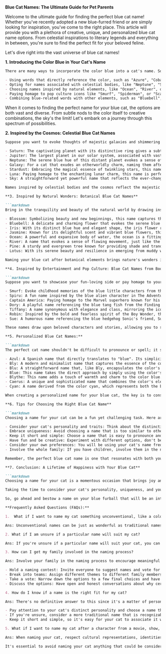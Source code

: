 **Blue Cat Names: The Ultimate Guide for Pet Parents**

Welcome to the ultimate guide for finding the perfect blue cat name! Whether you've recently adopted a new blue-furred friend or are simply looking for inspiration, you've come to the right place. This article will provide you with a plethora of creative, unique, and personalized blue cat name options. From celestial inspirations to literary legends and everything in between, you're sure to find the perfect fit for your beloved feline.

Let's dive right into the vast universe of blue cat names!

**1. Introducing the Color Blue in Your Cat's Name**

```markdown
There are many ways to incorporate the color blue into a cat's name. Some options include: 

- Using words that directly reference the color, such as "Azure", "Cobalt", or "Sapphire".
- Opting for names associated with celestial bodies, like "Neptune", "Sky", or "Star".
- Choosing names inspired by natural elements, like "Ocean", "River", or "Blueberry".
- Paying homage to pop culture icons like "Smurf", "Spiderman", or "Scarlett Witch".
- Combining blue-related words with other elements, such as "Bluebell", "Bluefish", or "Aqua".
```

When it comes to finding the perfect name for your blue cat, the options are both vast and diverse. From subtle nods to the color itself to creative combinations, the sky's the limit! Let's embark on a journey through this spectrum of possibilities.

**2. Inspired by the Cosmos: Celestial Blue Cat Names**

```markdown
Suppose you want to evoke thoughts of majestic galaxies and shimmering stars. In that case, you can consider naming your blue furball after celestial bodies or space-related themes. Here are some options:

- Saturn: The captivating planet with its distinctive ring gives a subtle nod to your cat's blue beauty.
- Jupiter: The largest planet in our solar system, associated with vastness and strength, could be a fitting name for a majestic blue cat.
- Neptune: The serene blue hue of this distant planet evokes a sense of tranquility, perfect for a calm and cool cat.
- Galaxy: For a cat that exudes an otherworldly charm, naming them after the entire galaxy could be a fitting choice.
- Stardust: Embracing the magical essence of twinkling stars, this name suits a feline with a sparkling personality.
- Luna: Paying homage to the enchanting lunar charm, this name is perfect for a blue cat who illuminates your nights.
- Sky: A straightforward yet powerful name that reflects the ever-changing hues of the sky, much like your beloved blue companion.

Names inspired by celestial bodies and the cosmos reflect the majestic and mysterious beauty of the universe. They can also symbolize infinite love and protection, as if your cat is a divine creature from above. These names add a touch of magic and wonder to your feline friend's demeanor.

**3. Inspired by Natural Wonders: Botanical Blue Cat Names**

```markdown
Bring in the tranquility and beauty of the natural world by drawing inspiration from botanical elements for your blue cat's name. 

- Blossom: Symbolizing beauty and new beginnings, this name captures the joy your blue cat brings into your life.
- Bluebell: A delicate and charming flower that evokes the serene blue hue of your feline's coat.
- Iris: With its distinct blue hue and elegant shape, the iris flower represents both grace and versatility.
- Jasmine: Known for its delightful scent and vibrant blue flowers, this name adds a touch of sweetness to your feline friend.
- Ocean: A powerful and expansive body of water, the ocean is a fitting symbol for a bold and adventurous blue cat.
- River: A name that evokes a sense of flowing movement, just like the graceful movements of your blue cat.
- Pine: A sturdy and evergreen tree known for providing shade and tranquility, mirroring your cat's calm and reliable presence.
- Lotus: With its serene beauty and resilience in emerging from muddy waters spotless, this name embodies your cat's ability to overcome challenges.

Naming your blue cat after botanical elements brings nature's wonders into the heart of your furball's identity. These names add a touch of elegance and natural charm, reflecting your feline's gorgeous blue coat and the beautiful environment that surrounds them. 

**4. Inspired by Entertainment and Pop Culture: Blue Cat Names from Books, Movies, and More**

```markdown
Suppose you want to showcase your fun-loving side or pay homage to your favorite pop culture references. In that case, there are plenty of options to choose from: 

- Smurf: Evoke childhood memories of the blue little characters from the Smurfs franchise. A cute and playful name for your adorable feline.
- Spiru: A fun name inspired by the blue alien character in The Adventures of Tin Tin. Perfect for a cat with an otherworldly appearance.
- Captain America: Paying homage to the Marvel superhero known for his patriotic color palette, this name suits a strong and loyal blue cat.
- Dory: A playful name referencing the blue tang fish from the Finding Nemo and Finding Dory movies, ideal for a bright and optimistic cat.
- Tiffany: A name synonymous with elegance and class, mirroring the iconic blue box of Tiffany & Co. Perfect for a feline princess.
- Robin: Inspired by the bold and fearless spirit of the Boy Wonder, this name is fitting for a blue cat who effortlessly combines strength and compassion.
- Sue: A humorous name referencing the blue hedgehog Sonic's friend, Sue Sonic, in the animated series Sonic the Hedgehog. It's ideal for a playful and adventurous cat.

These names draw upon beloved characters and stories, allowing you to showcase your pop culture interests and share a mutual fondness with your beloved blue cat. 

**5. Personalized Blue Cat Names:**

```markdown
The perfect cat name shouldn't be difficult to pronounce or spell; it should roll off the tongue with ease. Here are some personalized options that seamlessly incorporate the color blue:

- Azul: A Spanish name that directly translates to "blue". Its simplicity and directness make it a charming choice.
- Bly: A modern and minimalist name that captures the essence of the color blue in a sleek and concise manner.
- Blu: A straightforward name that, like Bly, encapsulates the color's allure in its shortness and catchiness.
- Blue: This name takes the direct approach by simply using the color's name. It may not be the most imaginative, but it's easy to spell and pronounce.
- Blythe: This name adds a touch of warmth and charm to the color blue. With its pleasant sound, it evokes happiness and positivity.
- Caerus: A unique and sophisticated name that combines the color's elegance with the concept of opportunity and luck.
- Cyan: A name derived from the color cyan, which represents both the blue of the sea and the green of vegetation. It's a testament to your cat's versatile personality. 

When creating a personalized name for your blue cat, the key is to consider unique attributes only you and your furball share. It could be a special trait, a nickname, or a combined name to make a new word using the initial letters of both names. Personalized names lend a touch of individuality and intimacy to your feline companion. 

**6. Tips for Choosing the Right Blue Cat Name**

```markdown
Choosing a name for your cat can be a fun yet challenging task. Here are some tips to help you select the perfect blue cat name: 

- Consider your cat's personality and traits: Think about the distinctive characteristics of your cat. Whether they are calm and serene like Neptune or playful and adventurous like a splash of blue paint, choosing a name that reflects their personality will make it more meaningful.
- Embrace uniqueness: Avoid choosing a name that is too similar to other pets in your household or one that others may find confusing. Opt for a name that stands out and reflects your cat's one-of-a-kind spirit.
- Keep it short and simple: Choose a name that is easy to pronounce and short enough to pronounce easily. This will help your cat associate the name with themselves faster during training and avoid confusion.
- Have fun and be creative: Experiment with different options, don't be afraid to get creative, and have fun throughout the naming process. After all, it's a moment of bonding and joy with your new furry family member.
- Consider your own preferences: You will be using your cat's name frequently, so it's important to choose something you love saying. Pick a name that resonates with you and that you won't grow tired of shouting over the years.
- Involve the whole family: If you have children, involve them in the naming process. This encourages family bonding and lets everyone contribute their creative ideas.

Remember, the perfect blue cat name is one that resonates with both you and your feline friend. Take the time to explore different options and enjoy this special moment of naming your beautiful blue companion. 

**7. Conclusion: A Lifetime of Happiness with Your Blue Cat**

```markdown
Choosing a name for your cat is a momentous occasion that brings joy and anticipation to the journey of pet parenthood. Whether you opt for a celestial name inspired by the mysterious cosmos or a playful choice rooted in pop culture, the most important thing is that it resonates with you and your feline family.

Taking the time to consider your cat's personality, uniqueness, and your own preferences will ensure you select a name that will be cherished for years. When you look into your blue cat's eyes and whisper their special name, it will be a moment of unconditional love and connection. 

So, go ahead and bestow a name on your blue furball that will be an integral part of your unforgettable journey together. 

**Frequently Asked Questions (FAQs):**

1.  What if I want to name my cat something unconventional, like a color or object? 

Ans: Unconventional names can be just as wonderful as traditional names for cats. After all, it's your pet, and you have the freedom to choose a name that you feel is suitable. Whether it's a color, object, or something else entirely, opt for a name you believe captures your cat's spirit and your relationship. Just ensure that the name is still clear, easy to pronounce, and helps your cat stand out from the rest. 

2. What if I am unsure if a particular name will suit my cat? 

Ans: If you're unsure if a particular name will suit your cat, you can consider opting for a more traditional or generic name, such as Bella, Charlie, or Oliver. These names tend to be universally loved and have a timeless quality that won't feel outdated in a few years. This approach ensures your cat is recognizable and not confused with other pets. 

3. How can I get my family involved in the naming process? 

Ans: Involve your family in the naming process to encourage meaningful bonding. Here are some ideas: 

- Hold a naming contest: Invite everyone to suggest names and vote for their favorites. This fosters teamwork, creativity, and enthusiasm.
- Break into teams: Assign different themes to different family members or groups and have them brainstorm names within those themes. This creates a fun competition to see who comes up with the best name.
- Take a vote: Narrow down the options to a few final choices and have each family member cast their vote. Ensure everyone's input is valued and considered.
- Discuss the options: Have open and honest conversations about why certain names are chosen. This enables understanding, consideration, and the potential for finding a unanimous decision. 

4. How do I know if a name is the right fit for my cat? 

Ans: There's no definitive answer to this since it's a matter of personal preference. However, here are some suggestions to help guide you: 

- Pay attention to your cat's distinct personality and choose a name that aligns with it. For example, a playful and adventurous cat might deserve a name that reflects their spirit, like "Bluebell" or "Sapphire".
- If you're unsure, consider a more traditional name that is recognizable and easy for others to interpret your cat's behavior. A name like "Charlie" or "Max" can be loved by almost anyone.
- Keep it short and simple, so it's easy for your cat to associate it with themselves and understandable when you call them. 

5. What if I want to name my cat after a character from a movie, show, or book but want to ensure it's not offensive or inappropriate? 

Ans: When naming your cat, respect cultural representations, identities, and historical accuracy. Do your research to ensure the character you're considering naming your cat after aligns with these principles. Double-check to avoid unnecessary mistakes, offensive connotations, or even legal issues. 

It's essential to avoid naming your cat anything that could be considered offensive or inappropriate, as it may cause harm to others and reflect poorly on you. Refrain from using names that resonate with hate speech, racial slurs, or demeaning terms. Remember, your cat's name should bring joy, happiness, and unity, not cause discomfort or unintended consequences.
